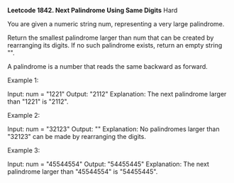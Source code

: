 **Leetcode 1842. Next Palindrome Using Same Digits**
Hard

You are given a numeric string num, representing a very large palindrome.

Return the smallest palindrome larger than num that can be created by rearranging its digits. If no such palindrome exists, return an empty string "".

A palindrome is a number that reads the same backward as forward.

Example 1:

Input: num = "1221"
Output: "2112"
Explanation: The next palindrome larger than "1221" is "2112".

Example 2:

Input: num = "32123"
Output: ""
Explanation: No palindromes larger than "32123" can be made by rearranging the digits.

Example 3:

Input: num = "45544554"
Output: "54455445"
Explanation: The next palindrome larger than "45544554" is "54455445".
